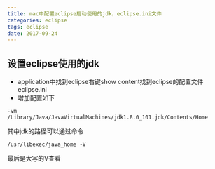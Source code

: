 ```yaml
---
title: mac中配置eclipse启动使用的jdk，eclipse.ini文件
categories: eclipse
tags: eclipse
date: 2017-09-24
---
```

## 设置eclipse使用的jdk
* application中找到eclipse右键show content找到eclipse的配置文件eclipse.ini
* 增加配置如下  
```
-vm
/Library/Java/JavaVirtualMachines/jdk1.8.0_101.jdk/Contents/Home
```

其中jdk的路径可以通过命令
```
/usr/libexec/java_home -V
```
最后是大写的V查看


